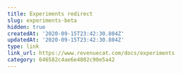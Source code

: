 ```yaml
---
title: Experiments redirect
slug: experiments-beta
hidden: true
createdAt: '2020-09-15T23:42:30.804Z'
updatedAt: '2020-09-15T23:42:30.804Z'
type: link
link_url: https://www.revenuecat.com/docs/experiments
category: 646582c4ae6e4802c90e5a42
---
```

